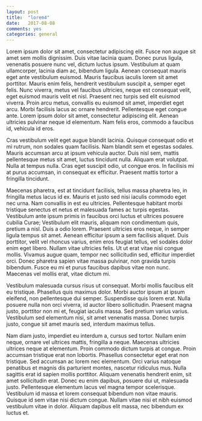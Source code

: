 ```yaml
---
layout: post
title:  "lorem4"
date:   2017-08-08
comments: yes
categories: general
---
```


Lorem ipsum dolor sit amet, consectetur adipiscing elit. Fusce non augue sit amet sem mollis dignissim. Duis vitae lacinia quam. Donec purus ligula, venenatis posuere nunc vel, dictum luctus ipsum. Vestibulum at quam ullamcorper, lacinia diam ac, bibendum ligula. Aenean consequat mauris eget ante vestibulum euismod. Mauris faucibus iaculis lorem sit amet porttitor. Mauris enim felis, hendrerit vestibulum suscipit a, semper eget felis. Nunc viverra, metus vel faucibus ultricies, neque est consequat velit, eget euismod mauris velit et nisl. Praesent nec turpis sed elit euismod viverra. Proin arcu metus, convallis eu euismod sit amet, imperdiet eget arcu. Morbi facilisis lacus ac ornare hendrerit. Pellentesque eget congue ante. Lorem ipsum dolor sit amet, consectetur adipiscing elit. Aenean ultricies pulvinar neque id elementum. Nam felis eros, commodo a faucibus id, vehicula id eros.

Cras vestibulum velit eget augue blandit lacinia. Quisque consequat odio et mi rutrum, non sodales quam facilisis. Nam blandit sem et egestas sodales. Mauris accumsan arcu at ipsum vehicula auctor. Duis nisl sem, mattis pellentesque metus sit amet, luctus tincidunt nulla. Aliquam erat volutpat. Nulla at tempus nulla. Cras eget suscipit odio, ut congue eros. In facilisis mi at purus accumsan, in consequat ex efficitur. Praesent mattis tortor a fringilla tincidunt.

Maecenas pharetra, est at tincidunt facilisis, tellus massa pharetra leo, in fringilla metus lacus id ex. Mauris et justo sed nisi iaculis commodo eget nec urna. Nam convallis in est eu ultricies. Pellentesque habitant morbi tristique senectus et netus et malesuada fames ac turpis egestas. Vestibulum ante ipsum primis in faucibus orci luctus et ultrices posuere cubilia Curae; Vestibulum elit mauris, aliquam non condimentum quis, pretium a nisl. Duis a odio lorem. Praesent ultricies eros neque, in semper ligula tempus sit amet. Aenean efficitur ipsum a sem facilisis aliquet. Duis porttitor, velit vel rhoncus varius, enim eros feugiat tellus, vel sodales dolor enim eget libero. Nullam vitae ultricies felis. Ut ut erat vitae nisi congue mollis. Vivamus augue quam, tempor nec sollicitudin sed, efficitur imperdiet orci. Donec pharetra sapien vitae massa pulvinar, non gravida turpis bibendum. Fusce eu mi et purus faucibus dapibus vitae non nunc. Maecenas vel mollis erat, vitae dictum mi.

Vestibulum malesuada cursus risus ut consequat. Morbi mollis faucibus elit eu tristique. Phasellus quis maximus dolor. Morbi auctor ipsum at ipsum eleifend, non pellentesque dui semper. Suspendisse quis lorem erat. Nulla posuere nulla non orci viverra, id auctor libero sollicitudin. Praesent magna justo, porttitor non mi et, feugiat iaculis massa. Sed pretium varius varius. Vestibulum sed elementum nisi, sit amet venenatis massa. Donec turpis justo, congue sit amet mauris sed, interdum maximus tellus.

Nam diam justo, imperdiet eu interdum a, cursus sed tortor. Nullam enim neque, ornare vel ultrices mattis, fringilla a neque. Maecenas ultricies ultrices neque at elementum. Proin commodo dictum turpis at congue. Proin accumsan tristique erat non lobortis. Phasellus consectetur eget erat non tristique. Sed accumsan ac lorem nec elementum. Orci varius natoque penatibus et magnis dis parturient montes, nascetur ridiculus mus. Nulla sagittis erat id sapien mollis porttitor. Aliquam venenatis hendrerit enim, sit amet sollicitudin erat. Donec eu enim dapibus, posuere dui ut, malesuada justo. Pellentesque elementum lacus vel magna tempor scelerisque. Vestibulum id massa et lorem consequat bibendum non vitae mauris. Quisque id sem vitae nisi dictum congue. Nullam vitae nisi et nibh euismod vestibulum vitae in dolor. Aliquam dapibus elit massa, nec bibendum ex luctus et.


